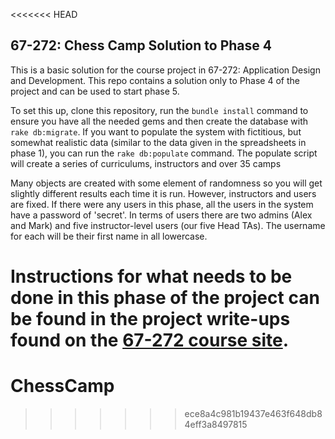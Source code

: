 <<<<<<< HEAD
## 67-272: Chess Camp Solution to Phase 4 ##

This is a basic solution for the course project in 67-272: Application Design and Development.  This repo contains a solution only to Phase 4 of the project and can be used to start phase 5.

To set this up, clone this repository, run the `bundle install` command to ensure you have all the needed gems and then create the database with `rake db:migrate`.  If you want to populate the system with fictitious, but somewhat realistic data (similar to the data given in the spreadsheets in phase 1), you can run the `rake db:populate` command.  The populate script will create a series of curriculums, instructors and over 35 camps

Many objects are created with some element of randomness so you will get slightly different results each time it is run.  However, instructors and users are fixed.  If there were any users in this phase, all the users in the system have a password of 'secret'.  In terms of users there are two admins (Alex and Mark) and five instructor-level users (our five Head TAs).  The username for each will be their first name in all lowercase.

Instructions for what needs to be done in this phase of the project can be found in the project write-ups found on the [67-272 course site](http://67272.cmuis.net/projects/).
=======
# ChessCamp
>>>>>>> ece8a4c981b19437e463f648db84eff3a8497815
